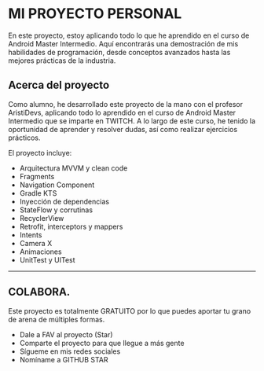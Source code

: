 # MI PROYECTO PERSONAL

<p align="center">
<!-- Aquí puedes poner una imagen representativa de tu proyecto -->
</p>

En este proyecto, estoy aplicando todo lo que he aprendido en el curso de Android Master Intermedio. Aquí encontrarás una demostración de mis habilidades de programación, desde conceptos avanzados hasta las mejores prácticas de la industria.

## Acerca del proyecto

Como alumno, he desarrollado este proyecto de la mano con el profesor AristiDevs, aplicando todo lo aprendido en el curso de Android Master Intermedio que se imparte en TWITCH. A lo largo de este curso, he tenido la oportunidad de aprender y resolver dudas, así como realizar ejercicios prácticos.

El proyecto incluye:
- Arquitectura MVVM y clean code
- Fragments
- Navigation Component
- Gradle KTS
- Inyección de dependencias
- StateFlow y corrutinas
- RecyclerView
- Retrofit, interceptors y mappers
- Intents
- Camera X
- Animaciones
- UnitTest y UITest

---

## COLABORA.

Este proyecto es totalmente GRATUITO por lo que puedes aportar tu grano de arena de múltiples formas.

- Dale a FAV al proyecto (Star)
- Comparte el proyecto para que llegue a más gente
- Sígueme en mis redes sociales
- Nomíname a GITHUB STAR
